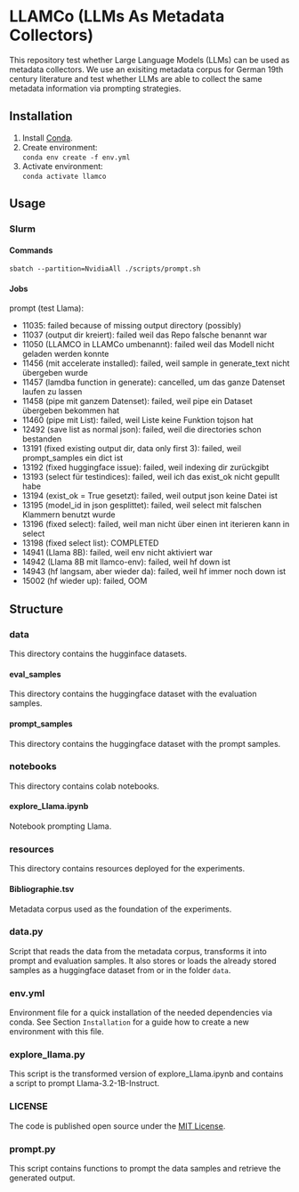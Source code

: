 # LLAMCo (LLMs As Metadata Collectors)
This repository test whether Large Language Models (LLMs) can be used as metadata collectors. We use an exisiting metadata corpus for German 19th century literature and test whether LLMs are able to collect the same metadata information via prompting strategies.

## Installation
1. Install [Conda](https://docs.conda.io/projects/conda/en/latest/index.html).
2. Create environment:<br> `conda env create -f env.yml`
3. Activate environment:<br> `conda activate llamco`

## Usage
### Slurm
#### Commands
`sbatch --partition=NvidiaAll ./scripts/prompt.sh`

#### Jobs
prompt (test Llama): 
- 11035: failed because of missing output directory (possibly)
- 11037 (output dir kreiert): failed weil das Repo falsche benannt war
- 11050 (LLAMCO in LLAMCo umbenannt): failed weil das Modell nicht geladen werden konnte
- 11456 (mit accelerate installed): failed, weil sample in generate_text nicht übergeben wurde
- 11457 (lamdba function in generate): cancelled, um das ganze Datenset laufen zu lassen
- 11458 (pipe mit ganzem Datenset): failed, weil pipe ein Dataset übergeben bekommen hat
- 11460 (pipe mit List): failed, weil Liste keine Funktion tojson hat
- 12492 (save list as normal json): failed, weil die directories schon bestanden 
- 13191 (fixed existing output dir, data only first 3): failed, weil prompt_samples ein dict ist
- 13192 (fixed huggingface issue): failed, weil indexing dir zurückgibt
- 13193 (select für testindices): failed, weil ich das exist_ok nicht gepullt habe
- 13194 (exist_ok = True gesetzt): failed, weil output json keine Datei ist
- 13195 (model_id in json gesplittet): failed, weil select mit falschen Klammern benutzt wurde
- 13196 (fixed select): failed, weil man nicht über einen int iterieren kann in select
- 13198 (fixed select list): COMPLETED
- 14941 (Llama 8B): failed, weil env nicht aktiviert war
- 14942 (Llama 8B mit llamco-env): failed, weil hf down ist
- 14943 (hf langsam, aber wieder da): failed, weil hf immer noch down ist
- 15002 (hf wieder up): failed, OOM

## Structure
### data
This directory contains the hugginface datasets.
#### eval_samples
This directory contains the huggingface dataset with the evaluation samples.
#### prompt_samples
This directory contains the huggingface dataset with the prompt samples.

### notebooks
This directory contains colab notebooks.
#### explore_Llama.ipynb
Notebook prompting Llama.

### resources
This directory contains resources deployed for the experiments.
#### Bibliographie.tsv
Metadata corpus used as the foundation of the experiments.

### data.py
Script that reads the data from the metadata corpus, transforms it into prompt and evaluation samples. It also stores or loads the already stored samples as a huggingface dataset from or in the folder `data`.

### env.yml
Environment file for a quick installation of the needed dependencies via conda. See Section `Installation` for a guide how to create a new environment with this file.

### explore_llama.py
This script is the transformed version of explore_Llama.ipynb and contains a script to prompt Llama-3.2-1B-Instruct.

### LICENSE
The code is published open source under the [MIT License](https://opensource.org/license/mit).

### prompt.py
This script contains functions to prompt the data samples and retrieve the generated output.

